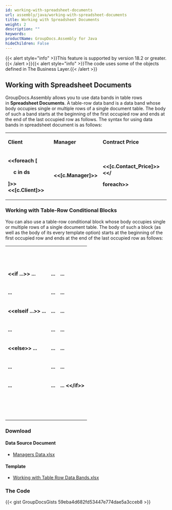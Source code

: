 ```yaml
---
id: working-with-spreadsheet-documents
url: assembly/java/working-with-spreadsheet-documents
title: Working with Spreadsheet Documents
weight: 2
description: ""
keywords: 
productName: GroupDocs.Assembly for Java
hideChildren: False
---
```

{{< alert style="info" >}}This feature is supported by version 18.2 or greater.{{< /alert >}}{{< alert style="info" >}}The code uses some of the objects defined in The Business Layer.{{< /alert >}}

## Working with Spreadsheet Documents

GroupDocs.Assembly allows you to use data bands in table rows in **Spreadsheet Documents**. A table-row data band is a data band whose body occupies single or multiple rows of a single document table. The body of such a band starts at the beginning of the first occupied row and ends at the end of the last occupied row as follows. The syntax for using data bands in spreadsheet document is as follows:

<table class="confluenceTable"><tbody><tr><td class="confluenceTd"><p><strong>Client</strong></p></td><td class="confluenceTd"><p><strong>Manager</strong></p></td><td class="confluenceTd"><p><strong>Contract Price</strong></p></td></tr><tr><td class="confluenceTd"><p><strong>&lt;&lt;foreach [</strong></p><p><strong>&nbsp;&nbsp;&nbsp; c in ds</strong></p><p><strong>]&gt;&gt;&lt;&lt;[c.Client]&gt;&gt;</strong></p></td><td class="confluenceTd"><p><strong>&lt;&lt;[c.Manager]&gt;&gt;</strong></p></td><td class="confluenceTd"><p><strong>&lt;&lt;[c.Contact_Price]&gt;&gt;&lt;&lt;/</strong></p><p><strong>foreach&gt;&gt;</strong></p></td></tr></tbody></table>

### Working with Table-Row Conditional Blocks

You can also use a table-row conditional block whose body occupies single or multiple rows of a single document table. The body of such a block (as well as the body of its every template option) starts at the beginning of the first occupied row and ends at the end of the last occupied row as follows:

<table class="confluenceTable"><tbody><tr><td class="confluenceTd"><p><strong>&nbsp;</strong></p></td><td class="confluenceTd"><p><strong>&nbsp;</strong></p></td><td class="confluenceTd"><p><strong>&nbsp;</strong></p></td></tr><tr><td class="confluenceTd"><p><strong>&lt;&lt;if ...&gt;&gt; ...</strong></p></td><td class="confluenceTd"><p><strong>...</strong></p></td><td class="confluenceTd"><p><strong>...</strong></p></td></tr><tr><td class="confluenceTd"><p><strong>...</strong></p></td><td class="confluenceTd"><p><strong>...</strong></p></td><td class="confluenceTd"><p><strong>...</strong></p></td></tr><tr><td class="confluenceTd"><p><strong>&lt;&lt;elseif ...&gt;&gt; ...</strong></p></td><td class="confluenceTd"><p><strong>...</strong></p></td><td class="confluenceTd"><p><strong>...</strong></p></td></tr><tr><td class="confluenceTd"><p><strong>...</strong></p></td><td class="confluenceTd"><p><strong>...</strong></p></td><td class="confluenceTd"><p><strong>...</strong></p></td></tr><tr><td class="confluenceTd"><p><strong>&lt;&lt;else&gt;&gt; ...</strong></p></td><td class="confluenceTd"><p><strong>...</strong></p></td><td class="confluenceTd"><p><strong>...</strong></p></td></tr><tr><td class="confluenceTd"><p><strong>...</strong></p></td><td class="confluenceTd"><p><strong>...</strong></p></td><td class="confluenceTd"><p><strong>...</strong></p></td></tr><tr><td class="confluenceTd"><p><strong>...</strong></p></td><td class="confluenceTd"><p><strong>...</strong></p></td><td class="confluenceTd"><p><strong>... &lt;&lt;/if&gt;&gt;</strong></p></td></tr><tr><td class="confluenceTd"><p><strong>&nbsp;</strong></p></td><td class="confluenceTd"><p><strong>&nbsp;</strong></p></td><td class="confluenceTd"><p><strong>&nbsp;</strong></p><div><strong><br></strong></div></td></tr></tbody></table>

### Download

#### Data Source Document

*   [Managers Data.xlsx](https://github.com/groupdocs-assembly/GroupDocs.Assembly-for-Java/blob/master/Examples/GroupDocs.Assembly.Examples.Java/Data/Data%20Sources/Excel%20DataSource/Contracts%20Data.xlsx)

#### Template

*   [Working with Table Row Data Bands.xlsx](https://github.com/groupdocs-assembly/GroupDocs.Assembly-for-Java/blob/master/Examples/GroupDocs.Assembly.Examples.Java/Data/Storage/Spreadsheet%20Templates/Working%20With%20Table%20Row%20Data%20Bands.xlsx)

### The Code

{{< gist GroupDocsGists 59eba4d682fd53447e774dae5a3cceb8 >}}


